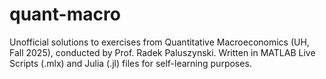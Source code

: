 # quant-macro
Unofficial solutions to exercises from Quantitative Macroeconomics (UH, Fall 2025), conducted by Prof. Radek Paluszynski. Written in MATLAB Live Scripts (.mlx) and Julia (.jl) files for self-learning purposes.

